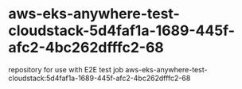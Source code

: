 # aws-eks-anywhere-test-cloudstack-5d4faf1a-1689-445f-afc2-4bc262dfffc2-68
repository for use with E2E test job aws-eks-anywhere-test-cloudstack:5d4faf1a-1689-445f-afc2-4bc262dfffc2-68
